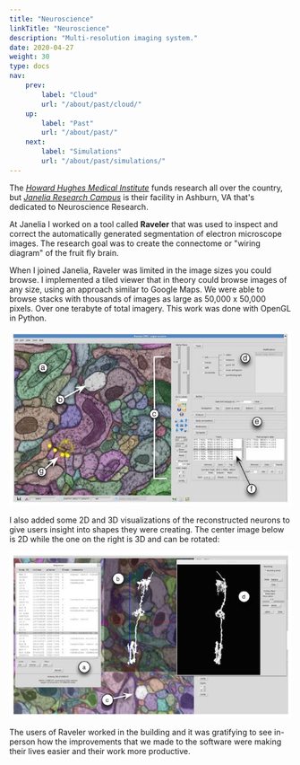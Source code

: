 ```yaml
---
title: "Neuroscience"
linkTitle: "Neuroscience"
description: "Multi-resolution imaging system."
date: 2020-04-27
weight: 30
type: docs
nav:
    prev:
        label: "Cloud"
        url: "/about/past/cloud/"
    up:
        label: "Past"
        url: "/about/past/"
    next:
        label: "Simulations"
        url: "/about/past/simulations/"
---
```


The [*Howard Hughes Medical Institute*](http://hhmi.org) funds research all over
the country, but [*Janelia Research Campus*](http://janelia.org) is their
facility in Ashburn, VA that's dedicated to  Neuroscience Research.

At Janelia I worked on a tool called **Raveler** that was used to inspect and
correct the automatically generated segmentation of electron microscope images.
The research goal was to create the connectome or "wiring diagram" of the fruit
fly brain.

When I joined Janelia, Raveler was limited in the image sizes you could browse.
I implemented a tiled viewer that in theory could browse images of any size,
using an approach similar to Google Maps. We were able to browse stacks with
thousands of images as large as 50,000 x 50,000 pixels. Over one terabyte of
total imagery. This work was done with OpenGL in Python.

![Raveler 1](raveler-1.jpg)

I also added some 2D and 3D visualizations of the reconstructed neurons to give
users insight into shapes they were creating. The center image below is 2D while
the one on the right is 3D and can be rotated:

![Raveler 2](raveler-2.jpg)

The users of Raveler worked in the building and it was gratifying to see
in-person how the improvements that we made to the software were making their
lives easier and their work more productive.
